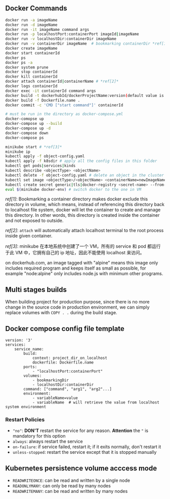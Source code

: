 ## Docker Commands ##

```bash
docker run -a imageName
docker run -d imageName
docker run -it imageName command args 
docker run -p localhostPort:containerPort imageId|imageName
docker run -v localhostDir:containerDir imageName
docker run -v containerDir imageName  # bookmarking containerDir *ref[1]*
docker create imageName
docker start containerId
docker ps
docker ps -a
docker system prune
docker stop containerId
docker kill containerId
docker attach containerId|containerName # *ref[2]*
docker logs containerId
docker exec -it containerId command args
docker build -t dockerhubId/dockerProjectName:version(default value is 'latest') .
docker build -f Dockerfile.name .
docker commit -c 'CMD ["start command"]' containerId

# must be run in the directory as docker-compose.yml
docker-comopse up
docker-compose up --build
docker-compose up -d
docker-compose down
docker-compose ps     

minikube start # *ref[3]*
minikube ip
kubectl apply -f object-config.yaml
kubectl apply -f k8sdir # apply all the config files in this folder
kubectl get pods|services|kinds
kubectl describe <objectType> <objectName>
kubectl delete -f object-config.yaml # delete an object in the cluster
kubectl set image <objectType>/<objectName> <containerName=newImageName>
kubectl create secret generic|tls|docker-registry <secret-name> --from-literal key=value
eval $(minikube docker-env) # switch docker to the one in VM
```

*ref[1]*: Bookmarking a container directory makes docker exclude this directory in volume, which means, instead of referencing this directory back to localhost file system, docker will let the container to create and manage this directory. In other words, this directory is created inside the container and not exposed to outside.

*ref[2]*: `attach` will automatically attach localhost terminal to the root process inside given container.

*ref[3]*: minikube 在本地系统中创建了一个 VM，所有的 service 和 pod 都运行于此 VM 中，它拥有自己的 ip 地址，因此不能使用 localhost 来访问。

on dockerhub.com, an image tagged with "alpine" means this image only includes required program and keeps itself as small as possible, for example "node:alpine" only includes node.js with minimum other programs.

## Multi stages builds ##

When building project for production purpose, since there is no more change in the source code in production environment, we can simply replace volumes with `COPY . .` during the build stage.

## Docker compose config file template ##

```
version: '3'
services:
	service_name:
		build:
			context: project_dir_on_localhost
			dockerfile: Dockerfile.name
		ports:
			- "localhostPort:containerPort"
		volumes:
			- bookmarkingDir
			- localhostDir:containerDir
		command: ["command", "arg1", "arg2"...]
		environment:
			- variableName=value
			- variableName  # will retrieve the value from localhost system environment
```

### Restart Policies ###

- `"no"`: **DON'T** restart the service for any reason. **Attention** the `"` is mandatory for this option
- `always`: always restart the service
- `on-failure`: if service failed, restart it; if it exits normally, don't restart it
- `unless-stopped`: restart the service except that it is stopped manually

## Kubernetes persistence volume acccess mode ##

- `READWRITEONCE`: can be read and written by a single node
- `READONLYMANY`: can only be read by many nodes
- `READWRITEMANY`: can be read and written by many nodes
